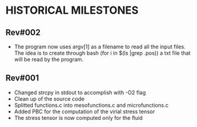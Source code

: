 HISTORICAL MILESTONES
=====================


Rev#002
-------
- The program now uses argv[1] as a filename to read all the input files.
  The idea is to create through bash (for i in $(ls |grep .pos)) a txt
  file that will be read by the program.

Rev#001
-------
- Changed strcpy in stdout to accomplish with -O2 flag
- Clean up of the source code
- Splitted functions.c into mesofunctions.c and microfunctions.c
- Added PBC for the computation of the virial stress tensor
- The stress tensor is now computed only for the fluid
